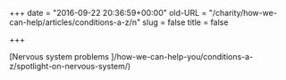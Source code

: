 +++
date = "2016-09-22 20:36:59+00:00"
old-URL = "/charity/how-we-can-help/articles/conditions-a-z/n"
slug = false
title = false

+++

[Nervous system problems ]/how-we-can-help-you/conditions-a-z/spotlight-on-nervous-system/)
